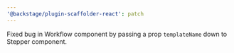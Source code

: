 ```yaml
---
'@backstage/plugin-scaffolder-react': patch
---
```


Fixed bug in Workflow component by passing a prop `templateName` down to Stepper component.

